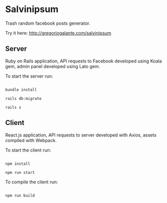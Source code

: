 # Salvinipsum

Trash random facebook posts generator.

Try it here: http://gregoriogalante.com/salvinipsum

## Server

Ruby on Rails application, API requests to Facebook developed using Koala gem, admin panel developed using Lato gem.

To start the server run:

```console

bundle install

rails db:migrate

rails s

```

## Client

React.js application, API requests to server developed with Axios, assets compiled with Webpack.

To start the client run:

```console

npm install

npm run start

```

To compile the client run:

```console

npm run build

```